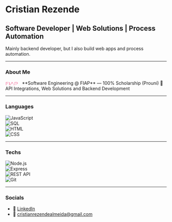 # Cristian Rezende

## Software Developer | Web Solutions | Process Automation

Mainly backend developer, but I also build web apps and process automation.

---

### About Me  
<img src="./Fiap-logo.jpg" alt="FIAP" width="40" style="vertical-align: middle; margin-right: 8px;"/>  
**Software Engineering @ FIAP** — 100% Scholarship (Prouni)  
🔗 API Integrations, Web Solutions and Backend Development  

---

### Languages  
![JavaScript](https://img.shields.io/badge/JavaScript-F7DF1E?style=for-the-badge&logo=javascript&logoColor=000)  
![SQL](https://img.shields.io/badge/SQL-003B57?style=for-the-badge&logo=mysql&logoColor=white)  
![HTML](https://img.shields.io/badge/HTML5-E34F26?style=for-the-badge&logo=html5&logoColor=white)  
![CSS](https://img.shields.io/badge/CSS3-1572B6?style=for-the-badge&logo=css3&logoColor=white)  

---

### Techs  
![Node.js](https://img.shields.io/badge/Node.js-339933?style=for-the-badge&logo=node.js&logoColor=white)  
![Express](https://img.shields.io/badge/Express.js-000000?style=for-the-badge&logo=express&logoColor=white)  
![REST API](https://img.shields.io/badge/REST-API-FF6C37?style=for-the-badge)  
![Git](https://img.shields.io/badge/Git-F05032?style=for-the-badge&logo=git&logoColor=white)  

---

### Socials  
- 💼 [LinkedIn](https://linkedin.com/in/cristianrezende)  
- 📧 cristianrezendealmeida@gmail.com  
